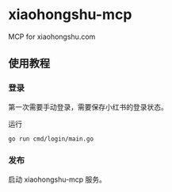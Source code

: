 # xiaohongshu-mcp

MCP for xiaohongshu.com

## 使用教程

### 登录

第一次需要手动登录，需要保存小红书的登录状态。

运行

```bash
go run cmd/login/main.go
```

### 发布

启动 xiaohongshu-mcp 服务。
